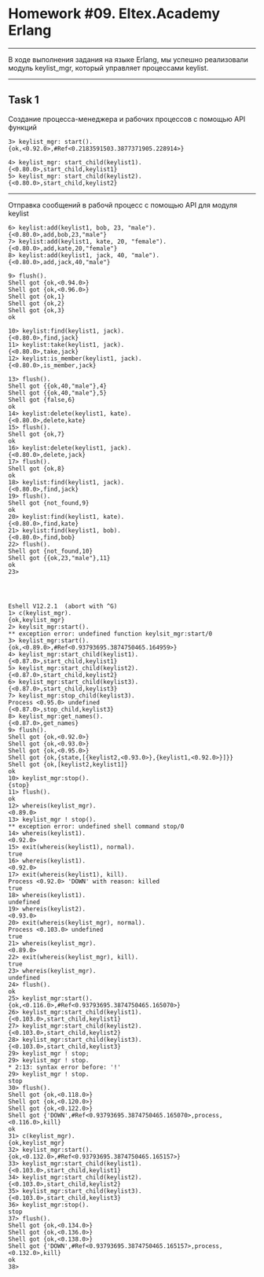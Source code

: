 # Homework #09. Eltex.Academy Erlang #


_______________________________
В ходе выполнения задания на языке Erlang, мы успешно реализовали модуль keylist_mgr, который управляет процессами keylist.

______________


## Task 1 ##
Создание процесса-менеджера и рабочих процессов с помощью API функций 

    3> keylist_mgr: start().
    {ok,<0.92.0>,#Ref<0.2183591503.3877371905.228914>}

    4> keylist_mgr: start_child(keylist1).
    {<0.80.0>,start_child,keylist1}
    5> keylist_mgr: start_child(keylist2).
    {<0.80.0>,start_child,keylist2}

---

Отправка сообщений в рабочй процесс с помощью API для модуля keylist

    6> keylist:add(keylist1, bob, 23, "male").
    {<0.80.0>,add,bob,23,"male"}
    7> keylist:add(keylist1, kate, 20, "female").
    {<0.80.0>,add,kate,20,"female"}
    8> keylist:add(keylist1, jack, 40, "male").  
    {<0.80.0>,add,jack,40,"male"}

    9> flush().
    Shell got {ok,<0.94.0>}
    Shell got {ok,<0.96.0>}
    Shell got {ok,1}
    Shell got {ok,2}
    Shell got {ok,3}
    ok

    10> keylist:find(keylist1, jack).            
    {<0.80.0>,find,jack}
    11> keylist:take(keylist1, jack).
    {<0.80.0>,take,jack}
    12> keylist:is_member(keylist1, jack).
    {<0.80.0>,is_member,jack}

    13> flush().
    Shell got {{ok,40,"male"},4}
    Shell got {{ok,40,"male"},5}
    Shell got {false,6}
    ok
    14> keylist:delete(keylist1, kate).    
    {<0.80.0>,delete,kate}
    15> flush().
    Shell got {ok,7}
    ok
    16> keylist:delete(keylist1, jack).
    {<0.80.0>,delete,jack}
    17> flush().
    Shell got {ok,8}
    ok
    18> keylist:find(keylist1, jack).  
    {<0.80.0>,find,jack}
    19> flush().
    Shell got {not_found,9}
    ok
    20> keylist:find(keylist1, kate).
    {<0.80.0>,find,kate}
    21> keylist:find(keylist1, bob). 
    {<0.80.0>,find,bob}
    22> flush().
    Shell got {not_found,10}
    Shell got {{ok,23,"male"},11}
    ok
    23>




    Eshell V12.2.1  (abort with ^G)
    1> c(keylist_mgr).
    {ok,keylist_mgr}
    2> keylsit_mgr:start().
    ** exception error: undefined function keylsit_mgr:start/0
    3> keylist_mgr:start().
    {ok,<0.89.0>,#Ref<0.93793695.3874750465.164959>}
    4> keylist_mgr:start_child(keylist1).
    {<0.87.0>,start_child,keylist1}
    5> keylist_mgr:start_child(keylist2).
    {<0.87.0>,start_child,keylist2}
    6> keylist_mgr:start_child(keylist3).
    {<0.87.0>,start_child,keylist3}
    7> keylist_mgr:stop_child(keylist3). 
    Process <0.95.0> undefined
    {<0.87.0>,stop_child,keylist3}
    8> keylist_mgr:get_names().         
    {<0.87.0>,get_names}
    9> flush().
    Shell got {ok,<0.92.0>}
    Shell got {ok,<0.93.0>}
    Shell got {ok,<0.95.0>}
    Shell got {ok,{state,[{keylist2,<0.93.0>},{keylist1,<0.92.0>}]}}
    Shell got {ok,[keylist2,keylist1]}
    ok
    10> keylist_mgr:stop().     
    {stop}
    11> flush().
    ok
    12> whereis(keylist_mgr).
    <0.89.0>
    13> keylist_mgr ! stop().
    ** exception error: undefined shell command stop/0
    14> whereis(keylist1).   
    <0.92.0>
    15> exit(whereis(keylist1), normal).
    true
    16> whereis(keylist1).
    <0.92.0>
    17> exit(whereis(keylist1), kill).  
    Process <0.92.0> 'DOWN' with reason: killed
    true
    18> whereis(keylist1).
    undefined
    19> whereis(keylist2).
    <0.93.0>
    20> exit(whereis(keylist_mgr), normal).
    Process <0.103.0> undefined
    true
    21> whereis(keylist_mgr).
    <0.89.0>
    22> exit(whereis(keylist_mgr), kill).  
    true
    23> whereis(keylist_mgr).
    undefined
    24> flush().
    ok
    25> keylist_mgr:start().
    {ok,<0.116.0>,#Ref<0.93793695.3874750465.165070>}
    26> keylist_mgr:start_child(keylist1).
    {<0.103.0>,start_child,keylist1}
    27> keylist_mgr:start_child(keylist2).
    {<0.103.0>,start_child,keylist2}
    28> keylist_mgr:start_child(keylist3).
    {<0.103.0>,start_child,keylist3}
    29> keylist_mgr ! stop;
    29> keylist_mgr ! stop.
    * 2:13: syntax error before: '!'
    29> keylist_mgr ! stop.
    stop
    30> flush().
    Shell got {ok,<0.118.0>}
    Shell got {ok,<0.120.0>}
    Shell got {ok,<0.122.0>}
    Shell got {'DOWN',#Ref<0.93793695.3874750465.165070>,process,<0.116.0>,kill}
    ok
    31> c(keylist_mgr).
    {ok,keylist_mgr}
    32> keylist_mgr:start().
    {ok,<0.132.0>,#Ref<0.93793695.3874750465.165157>}
    33> keylist_mgr:start_child(keylist1).
    {<0.103.0>,start_child,keylist1}
    34> keylist_mgr:start_child(keylist2).
    {<0.103.0>,start_child,keylist2}
    35> keylist_mgr:start_child(keylist3).
    {<0.103.0>,start_child,keylist3}
    36> keylist_mgr:stop().  
    stop
    37> flush().
    Shell got {ok,<0.134.0>}
    Shell got {ok,<0.136.0>}
    Shell got {ok,<0.138.0>}
    Shell got {'DOWN',#Ref<0.93793695.3874750465.165157>,process,<0.132.0>,kill}
    ok
    38>



